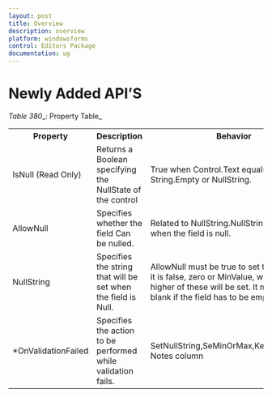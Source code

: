 ```yaml
---
layout: post
title: Overview
description: overview
platform: windowsforms
control: Editors Package
documentation: ug
---
```



# Newly Added API’S

_Table_ _380__: Property Table_

<table>
<tr>
<th>
Property</th><th>
Description</th><th>
Behavior</th></tr>
<tr>
<td>
IsNull (Read Only)</td><td>
Returns a Boolean specifying the NullState of the control</td><td>
True when Control.Text equals String.Empty or NullString.</td></tr>
<tr>
<td>
AllowNull</td><td>
Specifies whether the field Can be nulled.</td><td>
Related to NullString.NullString will be set when the field is null.</td></tr>
<tr>
<td>
NullString</td><td>
Specifies the string that will be set when the field is Null.</td><td>
AllowNull must be true to set this string . If it is false, zero or MinValue,  whichever is higher of these will be set. It must be left blank if the field has to be empty</td></tr>
<tr>
<td>
*OnValidationFailed</td><td>
Specifies the action to be performed while validation fails.</td><td>
SetNullString,SeMinOrMax,KeepFocus.refer Notes column</td></tr>
</table>